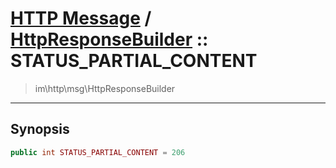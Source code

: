# [HTTP Message](http.md) / [HttpResponseBuilder](http-HttpResponseBuilder.md) :: STATUS_PARTIAL_CONTENT
 > im\http\msg\HttpResponseBuilder
____

## Synopsis
```php
public int STATUS_PARTIAL_CONTENT = 206
```
